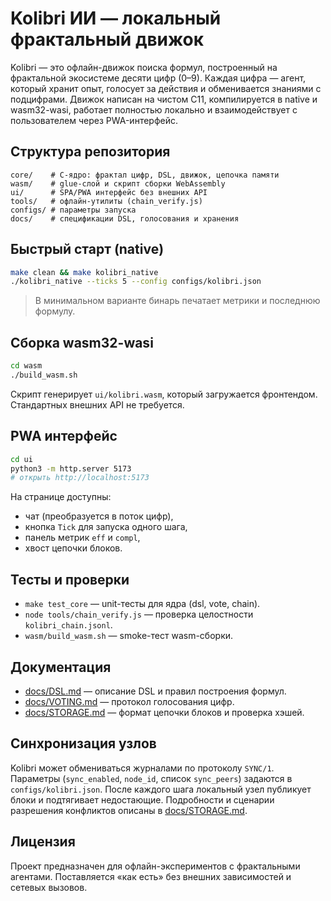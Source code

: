 # Kolibri ИИ — локальный фрактальный движок

Kolibri — это офлайн-движок поиска формул, построенный на фрактальной экосистеме десяти цифр (0–9). Каждая цифра — агент, который хранит опыт, голосует за действия и обменивается знаниями с подцифрами. Движок написан на чистом C11, компилируется в native и wasm32-wasi, работает полностью локально и взаимодействует с пользователем через PWA-интерфейс.

## Структура репозитория

```
core/    # C-ядро: фрактал цифр, DSL, движок, цепочка памяти
wasm/    # glue-слой и скрипт сборки WebAssembly
ui/      # SPA/PWA интерфейс без внешних API
tools/   # офлайн-утилиты (chain_verify.js)
configs/ # параметры запуска
docs/    # спецификации DSL, голосования и хранения
```

## Быстрый старт (native)

```bash
make clean && make kolibri_native
./kolibri_native --ticks 5 --config configs/kolibri.json
```

> В минимальном варианте бинарь печатает метрики и последнюю формулу.

## Сборка wasm32-wasi

```bash
cd wasm
./build_wasm.sh
```

Скрипт генерирует `ui/kolibri.wasm`, который загружается фронтендом. Стандартных внешних API не требуется.

## PWA интерфейс

```bash
cd ui
python3 -m http.server 5173
# открыть http://localhost:5173
```

На странице доступны:

- чат (преобразуется в поток цифр),
- кнопка `Tick` для запуска одного шага,
- панель метрик `eff` и `compl`,
- хвост цепочки блоков.

## Тесты и проверки

- `make test_core` — unit-тесты для ядра (dsl, vote, chain).
- `node tools/chain_verify.js` — проверка целостности `kolibri_chain.jsonl`.
- `wasm/build_wasm.sh` — smoke-тест wasm-сборки.

## Документация

- [docs/DSL.md](docs/DSL.md) — описание DSL и правил построения формул.
- [docs/VOTING.md](docs/VOTING.md) — протокол голосования цифр.
- [docs/STORAGE.md](docs/STORAGE.md) — формат цепочки блоков и проверка хэшей.

## Синхронизация узлов

Kolibri может обмениваться журналами по протоколу `SYNC/1`. Параметры (`sync_enabled`, `node_id`, список `sync_peers`) задаются в `configs/kolibri.json`. После каждого шага локальный узел публикует блоки и подтягивает недостающие. Подробности и сценарии разрешения конфликтов описаны в [docs/STORAGE.md](docs/STORAGE.md).

## Лицензия

Проект предназначен для офлайн-экспериментов с фрактальными агентами. Поставляется «как есть» без внешних зависимостей и сетевых вызовов.
